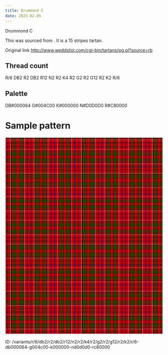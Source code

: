 ```yaml
---
title: Drummond C
date: 2023-02-05
---
```

Drummond C

This was sourced from <no value>.  It is a 15 stripes tartan.

Original link http://www.weddslist.com/cgi-bin/tartans/pg.pl?source=rb

## Thread count
R/6 DB2 R2 DB2 R12 N2 R2 K4 R2 G2 R2 G12 R2 K2 R/6

## Palette
DB#000064 G#004C00 K#000000 N#D0D0D0 R#C80000

# Sample pattern

![Tartan detail](tartan.png "R/6 DB2 R2 DB2 R12 N2 R2 K4 R2 G2 R2 G12 R2 K2 R/6 tartan")

ID: /variants/r/6/db2/r2/db2/r12/n2/r2/k4/r2/g2/r2/g12/r2/k2/r/6-db000064-g004c00-k000000-nd0d0d0-rc80000